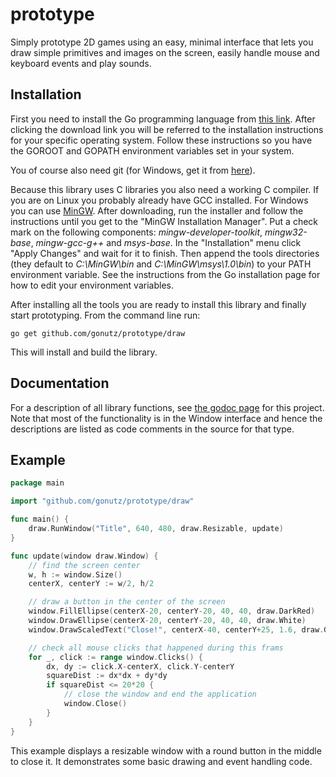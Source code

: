 prototype
=========

Simply prototype 2D games using an easy, minimal interface that lets you draw simple primitives and images on the screen, easily handle mouse and keyboard events and play sounds.

Installation
------------

First you need to install the Go programming language from [this link](https://golang.org/dl/). After clicking the download link you will be referred to the installation instructions for your specific operating system. Follow these instructions so you have the GOROOT and GOPATH environment variables set in your system.

You of course also need git (for Windows, get it from [here](https://git-scm.com/downloads)).

Because this library uses C libraries you also need a working C compiler. If you are on Linux you probably already have GCC installed. For Windows you can use [MinGW](http://sourceforge.net/projects/mingw/files/latest/download?source=files). After downloading, run the installer and follow the instructions until you get to the "MinGW Installation Manager". Put a check mark on the following components: *mingw-developer-toolkit*, *mingw32-base*, *mingw-gcc-g++* and *msys-base*. In the "Installation" menu click "Apply Changes" and wait for it to finish. Then append the tools directories (they default to *C:\MinGW\bin* and *C:\MinGW\msys\1.0\bin*) to your PATH environment variable. See the instructions from the Go installation page for how to edit your environment variables.

After installing all the tools you are ready to install this library and finally start prototyping. From the command line run:

	go get github.com/gonutz/prototype/draw

This will install and build the library.

Documentation
-------------

For a description of all library functions, see [the godoc page](http://godoc.org/github.com/gonutz/prototype/draw) for this project. Note that most of the functionality is in the Window interface and hence the descriptions are listed as code comments in the source for that type.

Example
-------

```Go
package main

import "github.com/gonutz/prototype/draw"

func main() {
	draw.RunWindow("Title", 640, 480, draw.Resizable, update)
}

func update(window draw.Window) {
	// find the screen center
	w, h := window.Size()
	centerX, centerY := w/2, h/2

	// draw a button in the center of the screen
	window.FillEllipse(centerX-20, centerY-20, 40, 40, draw.DarkRed)
	window.DrawEllipse(centerX-20, centerY-20, 40, 40, draw.White)
	window.DrawScaledText("Close!", centerX-40, centerY+25, 1.6, draw.Green)

	// check all mouse clicks that happened during this frams
	for _, click := range window.Clicks() {
		dx, dy := click.X-centerX, click.Y-centerY
		squareDist := dx*dx + dy*dy
		if squareDist <= 20*20 {
			// close the window and end the application
			window.Close()
		}
	}
}
```
	
This example displays a resizable window with a round button in the middle to close it. It demonstrates some basic drawing and event handling code.